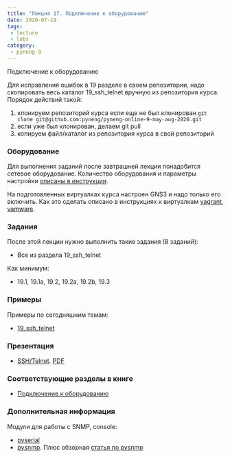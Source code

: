 ```yaml
---
title: "Лекция 17. Подключение к оборудованию"
date: 2020-07-19
tags:
 - lecture
 - labs
category:
 - pyneng-9
---
```


Подключение к оборудованию

Для исправления ошибок в 19 разделе в своем репозитории, надо скопировать весь каталог 19_ssh_telnet вручную из репозитория курса.
Порядок действий такой:

1. клонируем репозиторий курса если еще не был клонирован `git clone git@github.com:pyneng/pyneng-online-9-may-aug-2020.git`
2. если уже был клонирован, делаем git pull
3. копируем файл/каталог из репозитория курса в свой репозиторий

### Оборудование

Для выполнения заданий после завтрашней лекции понадобится сетевое оборудование. Количество оборудования и параметры настройки [описаны в инструкции](https://pyneng.github.io/docs/network_devices/).

На подготовленных виртуалках курса настроен GNS3 и надо только его включить. Как это сделать описано в инструкциях к виртуалкам [vagrant](https://docs.google.com/document/d/1tIb8prINPM7uhyFxIhSSIF1-jckN_OWkKaO8zHQus9g/edit?usp=sharing), [vamware](https://drive.google.com/open?id=1r7Si9xTphdWp79sKxDhVk2zjWGggfy5Z6h8cKCLP5Cs).

### Задания

После этой лекции нужно выполнить такие задания (8 заданий):

* Все из раздела 19_ssh_telnet

Как минимум:

* 19.1, 19.1a, 19.2, 19.2a, 19.2b, 19.3


### Примеры

Примеры по сегодняшним темам:

* [19_ssh_telnet](https://github.com/pyneng/pyneng-online-9-may-aug-2020/tree/master/examples/19_ssh_telnet)

### Презентация

* [SSH/Telnet](https://gitpitch.com/natenka/pyneng-slides/py3-ssh-telnet). [PDF](https://github.com/pyneng/pyneng-online-jan-apr-2018/raw/master/presentations/19_ssh_telnet.pdf)


### Соответствующие разделы в книге

* [Подключение к оборудованию](https://pyneng.readthedocs.io/ru/latest/book/19_ssh_telnet/index.html)

### Дополнительная информация

Модули для работы с SNMP, console:

* [pyserial](https://pythonhosted.org/pyserial/)
* [pysnmp](http://pysnmp.sourceforge.net/). Плюс обзорная [статья по pysnmp](https://pynet.twb-tech.com/blog/snmp/python-snmp-intro.html)



